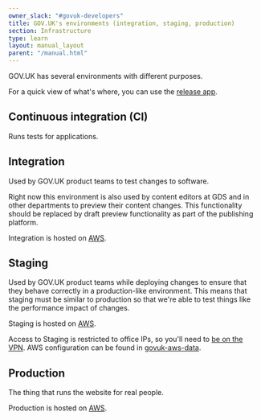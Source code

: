 ```yaml
---
owner_slack: "#govuk-developers"
title: GOV.UK's environments (integration, staging, production)
section: Infrastructure
type: learn
layout: manual_layout
parent: "/manual.html"
---
```


GOV.UK has several environments with different purposes.

For a quick view of what's where, you can use the [release app](https://release.publishing.service.gov.uk).

## Continuous integration (CI)

Runs tests for applications.

## Integration

Used by GOV.UK product teams to test changes to software.

Right now this environment is also used by content editors at GDS and in other departments
to preview their content changes. This functionality should be replaced by draft preview
functionality as part of the publishing platform.

Integration is hosted on [AWS][govuk-in-aws].

[govuk-in-aws]: /manual/govuk-in-aws.html

## Staging

Used by GOV.UK product teams while deploying changes to ensure that they behave correctly
in a production-like environment. This means that staging must be similar to production
so that we're able to test things like the performance impact of changes.

Staging is hosted on [AWS][govuk-in-aws].

Access to Staging is restricted to office IPs, so you'll need to [be
on the VPN](/manual/get-started.html#4-connecting-to-the-gds-vpn).
AWS configuration can be found in
[govuk-aws-data](https://github.com/alphagov/govuk-aws/blob/master/terraform/projects/infra-security-groups/cache.tf).

## Production

The thing that runs the website for real people.

Production is hosted on [AWS][govuk-in-aws].
